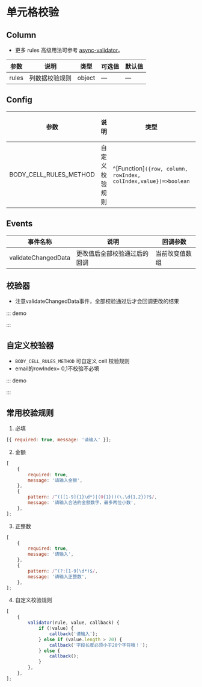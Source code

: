 # 单元格校验

## Column

-   更多 rules 高级用法可参考 [async-validator](https://github.com/yiminghe/async-validator)。

| 参数  | 说明           | 类型   | 可选值 | 默认值 |
| ----- | -------------- | ------ | ------ | ------ |
| rules | 列数据校验规则 | object | —      | —      |

## Config

| 参数 | 说明 | 类型 | 可选值 | 默认值 |
| --- | --- | --- | --- | --- |
| BODY_CELL_RULES_METHOD| 自定义校验规则 | ^[Function]`({row, column, rowIndex, colIndex,value})=>boolean` | — | — |

## Events

| 事件名称  | 说明         | 回调参数 |
| --------- | ------------ | -------- |
| validateChangedData  | 更改值后全部校验通过后的回调 | 当前改变值数组   |

## 校验器
- 注意validateChangedData事件，全部校验通过后才会回调更改的结果
  
::: demo

<d-iframe src="/validator/base.html" style="min-height:250px"></d-iframe>
:::

## 自定义校验器

-   `BODY_CELL_RULES_METHOD` 可自定义 cell 校验规则
-   email的rowIndex= 0,1不校验不必填

::: demo

<d-iframe src="/validator/custom.html" style="min-height:250px"></d-iframe>
:::

## 常用校验规则

1. 必填

```js
[{ required: true, message: '请输入' }];
```

2. 金额

```js
[
    {
        required: true,
        message: '请输入金额',
    },
    {
        pattern: /^(([1-9]{1}\d*)|(0{1}))(\.\d{1,2})?$/,
        message: '请输入合法的金额数字，最多两位小数',
    },
];
```

3. 正整数

```js
[
    {
        required: true,
        message: '请输入',
    },
    {
        pattern: /^(?:[1-9]\d*)$/,
        message: '请输入正整数',
    },
];
```

4. 自定义校验规则

```js
[
    {
        validator(rule, value, callback) {
            if (!value) {
                callback('请输入');
            } else if (value.length > 20) {
                callback('字段长度必须小于20个字符哦！');
            } else {
                callback();
            }
        },
    },
];
```
